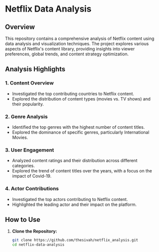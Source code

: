 # Netflix Data Analysis

## Overview

This repository contains a comprehensive analysis of Netflix content using data analysis and visualization techniques. The project explores various aspects of Netflix's content library, providing insights into viewer preferences, global trends, and content strategy optimization.

## Analysis Highlights

### 1. Content Overview

- Investigated the top contributing countries to Netflix content.
- Explored the distribution of content types (movies vs. TV shows) and their popularity.

### 2. Genre Analysis

- Identified the top genres with the highest number of content titles.
- Explored the dominance of specific genres, particularly International Movies.

### 3. User Engagement

- Analyzed content ratings and their distribution across different categories.
- Explored the trend of content titles over the years, with a focus on the impact of Covid-19.

### 4. Actor Contributions

- Investigated the top actors contributing to Netflix content.
- Highlighted the leading actor and their impact on the platform.

## How to Use

1. **Clone the Repository:**
   ```bash
   git clone https://github.com/thesivah/netflix_analysis.git
   cd netflix-data-analysis
